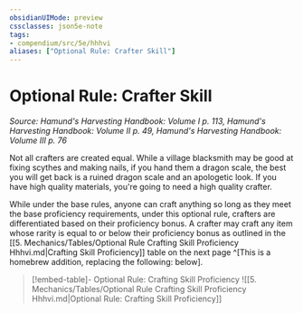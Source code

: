 ```yaml
---
obsidianUIMode: preview
cssclasses: json5e-note
tags:
- compendium/src/5e/hhhvi
aliases: ["Optional Rule: Crafter Skill"]
---
```

# Optional Rule: Crafter Skill
*Source: Hamund's Harvesting Handbook: Volume I p. 113, Hamund's Harvesting Handbook: Volume II p. 49, Hamund's Harvesting Handbook: Volume III p. 76* 

Not all crafters are created equal. While a village blacksmith may be good at fixing scythes and making nails, if you hand them a dragon scale, the best you will get back is a ruined dragon scale and an apologetic look. If you have high quality materials, you're going to need a high quality crafter.

While under the base rules, anyone can craft anything so long as they meet the base proficiency requirements, under this optional rule, crafters are differentiated based on their proficiency bonus. A crafter may craft any item whose rarity is equal to or below their proficiency bonus as outlined in the [[5. Mechanics/Tables/Optional Rule Crafting Skill Proficiency Hhhvi.md\|Crafting Skill Proficiency]] table on the next page ^[This is a homebrew addition, replacing the following: below].

> [!embed-table]- Optional Rule: Crafting Skill Proficiency
> ![[5. Mechanics/Tables/Optional Rule Crafting Skill Proficiency Hhhvi.md\|Optional Rule: Crafting Skill Proficiency]]